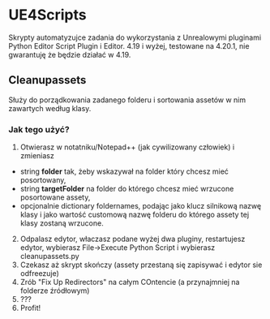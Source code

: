# UE4Scripts

Skrypty automatyzujce zadania do wykorzystania z Unrealowymi pluginami Python Editor Script Plugin i Editor.
4.19 i wyżej, testowane na 4.20.1, nie gwarantuję że będzie działać w 4.19.

## Cleanupassets

Służy do porządkowania zadanego folderu i sortowania assetów w nim zawartych według klasy.

### Jak tego użyć?

1. Otwierasz w notatniku/Notepad++ (jak cywilizowany człowiek) i zmieniasz 
 * string **folder** tak, żeby wskazywał na folder który chcesz mieć posortowany,
 * string **targetFolder** na folder do którego chcesz mieć wrzucone posortowane assety,
 * opcjonalnie dictionary foldernames, podając jako klucz silnikową nazwę klasy i jako wartość customową nazwę folderu do którego assety tej klasy zostaną wrzucone.
2. Odpalasz edytor, właczasz podane wyżej dwa pluginy, restartujesz edytor, wybierasz File->Execute Python Script i wybierasz cleanupassets.py
3. Czekasz aż skrypt skończy (assety przestaną się zapisywać i edytor sie odfreezuje)
4. Zrób "Fix Up Redirectors" na całym COntencie (a przynajmniej na folderze źródłowym)
5. ???
6. Profit!
